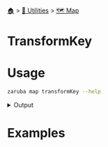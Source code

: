 <!--startTocHeader-->
[🏠](../../README.md) > [🔧 Utilities](../README.md) > [🗺️ Map](README.md)
# TransformKey
<!--endTocHeader-->

# Usage

<!--startCode-->
```bash
zaruba map transformKey --help
```
 
<details>
<summary>Output</summary>
 
```````
Transform map keys

Usage:
  zaruba map transformKey <jsonMap> [flags]

Flags:
  -h, --help                         help for transformKey
  -p, --prefix string                key prefix
  -s, --suffix string                key suffix
  -t, --transformation stringArray   transfomration (e.g., '-t upper', '-t lower', '-t upperSnake', -t 'camel', '-t kebab', '-t pascal', '-t snake')
```````
</details>
<!--endCode-->

# Examples



<!--startTocSubTopic-->
<!--endTocSubTopic-->